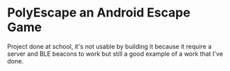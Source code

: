 ﻿# PolyEscape an Android Escape Game

Project done at school, it's not usable by building it because it require a server and BLE beacons to work but still a good example of a work that I've done.
